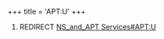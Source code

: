 +++
title = 'APT:U'
+++

1.  REDIRECT [NS_and_APT
    Services#APT:U](NS_and_APT_Services#APT:U "wikilink")
